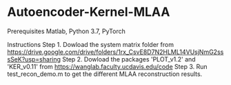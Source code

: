 # Autoencoder-Kernel-MLAA


Prerequisites
Matlab, Python 3.7, PyTorch

Instructions
Step 1. Dowload the system matrix folder from https://drive.google.com/drive/folders/1rx_CsvE8D7N2HLML14VUsjNmG2sssSeK?usp=sharing
Step 2. Dowload the packages 'PLOT_v1.2' and 'KER_v0.11' from https://wanglab.faculty.ucdavis.edu/code
Step 3. Run test_recon_demo.m to get the different MLAA reconstruction results.
